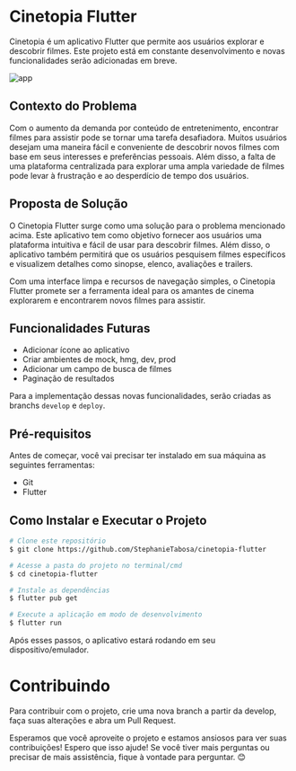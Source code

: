 # Cinetopia Flutter

Cinetopia é um aplicativo Flutter que permite aos usuários explorar e descobrir filmes. Este projeto está em constante desenvolvimento e novas funcionalidades serão adicionadas em breve.

![app](https://github.com/StephanieTabosa/cinetopia-flutter/assets/41654616/aeb50a25-ed36-4cc8-b391-efa82a4011a6)


## Contexto do Problema

Com o aumento da demanda por conteúdo de entretenimento, encontrar filmes para assistir pode se tornar uma tarefa desafiadora. Muitos usuários desejam uma maneira fácil e conveniente de descobrir novos filmes com base em seus interesses e preferências pessoais. Além disso, a falta de uma plataforma centralizada para explorar uma ampla variedade de filmes pode levar à frustração e ao desperdício de tempo dos usuários.

## Proposta de Solução

O Cinetopia Flutter surge como uma solução para o problema mencionado acima. Este aplicativo tem como objetivo fornecer aos usuários uma plataforma intuitiva e fácil de usar para descobrir filmes. Além disso, o aplicativo também permitirá que os usuários pesquisem filmes específicos e visualizem detalhes como sinopse, elenco, avaliações e trailers.

Com uma interface limpa e recursos de navegação simples, o Cinetopia Flutter promete ser a ferramenta ideal para os amantes de cinema explorarem e encontrarem novos filmes para assistir.

## Funcionalidades Futuras

- Adicionar ícone ao aplicativo
- Criar ambientes de mock, hmg, dev, prod
- Adicionar um campo de busca de filmes
- Paginação de resultados

Para a implementação dessas novas funcionalidades, serão criadas as branchs `develop` e `deploy`.

## Pré-requisitos

Antes de começar, você vai precisar ter instalado em sua máquina as seguintes ferramentas:

- Git
- Flutter

## Como Instalar e Executar o Projeto

```bash
# Clone este repositório
$ git clone https://github.com/StephanieTabosa/cinetopia-flutter

# Acesse a pasta do projeto no terminal/cmd
$ cd cinetopia-flutter

# Instale as dependências
$ flutter pub get

# Execute a aplicação em modo de desenvolvimento
$ flutter run

```

Após esses passos, o aplicativo estará rodando em seu dispositivo/emulador.

# Contribuindo

Para contribuir com o projeto, crie uma nova branch a partir da develop, faça suas alterações e abra um Pull Request.

Esperamos que você aproveite o projeto e estamos ansiosos para ver suas contribuições!
Espero que isso ajude! Se você tiver mais perguntas ou precisar de mais assistência, fique à vontade para perguntar. 😊
